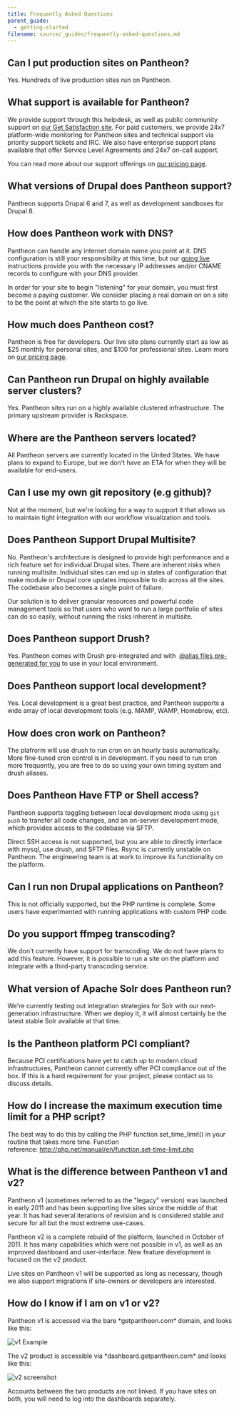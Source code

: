 ```yaml
---
title: Frequently Asked Questions
parent_guide:
  - getting-started
filename: source/_guides/frequently-asked-questions.md
---
```


## Can I put production sites on Pantheon?

Yes. Hundreds of live production sites run on Pantheon.

## What support is available for Pantheon?

We provide support through this helpdesk, as well as public community support on [our Get Satisfaction site](http://help.getpantheon.com). For paid customers, we provide 24x7 platform-wide monitoring for Pantheon sites and technical support via priority support tickets and IRC. We also have enterprise support plans available that offer Service Level Agreements and 24x7 on-call support.

You can read more about our support offerings on [our pricing page](https://getpantheon.com/pricing).

## What versions of Drupal does Pantheon support?

Pantheon supports Drupal 6 and 7, as well as development sandboxes for Drupal 8.

## How does Pantheon work with DNS?

Pantheon can handle any internet domain name you point at it. DNS configuration is still your responsibility at this time, but our [going live](/documentation/running-drupal/going-live-and-launching-your-site/-going-live) instructions provide you with the necessary IP addresses and/or CNAME records to configure with your DNS provider.

In order for your site to begin "listening" for your domain, you must first become a paying customer. We consider placing a real domain on on a site to be the point at which the site starts to go live.

## How much does Pantheon cost?

Pantheon is free for developers. Our live site plans currently start as low as $25 monthly for personal sites, and $100 for professional sites. Learn more on [our pricing page](https://getpantheon.com/pricing).

## Can Pantheon run Drupal on highly available server clusters?

Yes. Pantheon sites run on a highly available clustered infrastructure. The primary upstream provider is Rackspace.

## Where are the Pantheon servers located?

All Pantheon servers are currently located in the United States. We have plans to expand to Europe, but we don't have an ETA for when they will be available for end-users.

## Can I use my own git repository (e.g github)?

Not at the moment, but we're looking for a way to support it that allows us to maintain tight integration with our workflow visualization and tools.

## Does Pantheon Support Drupal Multisite?

No. Pantheon's architecture is designed to provide high performance and a rich feature set for individual Drupal sites. There are inherent risks when running multisite. Individual sites can end up in states of configuration that make module or Drupal core updates impossible to do across all the sites. The codebase also becomes a single point of failure.

Our solution is to deliver granular resources and powerful code management tools so that users who want to run a large portfolio of sites can do so easily, without running the risks inherent in multisite.

## Does Pantheon support Drush?

Yes. Pantheon comes with Drush pre-integrated and with  [@alias files pre-generated for you](https://getpantheon.com/news/drush-aliases-available) to use in your local environment.

## Does Pantheon support local development?

Yes. Local development is a great best practice, and Pantheon supports a wide array of local development tools (e.g. MAMP, WAMP, Homebrew, etc).

## How does cron work on Pantheon?

The plafrorm will use drush to run cron on an hourly basis automatically. More fine-tuned cron control is in development. If you need to run cron more frequently, you are free to do so using your own timing system and drush aliases.

## Does Pantheon Have FTP or Shell access?

Pantheon supports toggling between local development mode using `git push` to transfer all code changes, and an on-server development mode, which provides access to the codebase via SFTP.

Direct SSH access is not supported, but you are able to directly interface with mysql, use drush, and SFTP files. Rsync is currently unstable on Pantheon. The engineering team is at work to improve its functionality on the platform.

## Can I run non Drupal applications on Pantheon?

This is not officially supported, but the PHP runtime is complete. Some users have experimented with running applications with custom PHP code.

## Do you support ffmpeg transcoding?

We don't currently have support for transcoding. We do not have plans to add this feature. However, it is possible to run a site on the platform and integrate with a third-party transcoding service.

## What version of Apache Solr does Pantheon run?

We're currently testing out integration strategies for Solr with our next-generation infrastructure. When we deploy it, it will almost certainly be the latest stable Solr available at that time.

## Is the Pantheon platform PCI compliant?

Because PCI certifications have yet to catch up to modern cloud infrastructures, Pantheon cannot currently offer PCI compliance out of the box. If this is a hard requirement for your project, please contact us to discuss details.

## How do I increase the maximum execution time limit for a PHP script?

The best way to do this by calling the PHP function set\_time\_limit() in your routine that takes more time. Function reference: http://php.net/manual/en/function.set-time-limit.php

## What is the difference between Pantheon v1 and v2?

Pantheon v1 (sometimes referred to as the "legacy" version) was launched in early 2011 and has been supporting live sites since the middle of that year. It has had several iterations of revision and is considered stable and secure for all but the most extreme use-cases.

Pantheon v2 is a complete rebuild of the platform, launched in October of 2011. It has many capabilities which were not possible in v1, as well as an improved dashboard and user-interface. New feature development is focused on the v2 product.

Live sites on Pantheon v1 will be supported as long as necessary, though we also support migrations if site-owners or developers are interested.

## How do I know if I am on v1 or v2?

Pantheon v1 is accessed via the bare \*getpantheon.com\* domain, and looks like this:

![v1 Example](https://pantheon-systems.desk.com/customer/portal/attachments/27145)

The v2 product is accessible via \*dashboard.getpantheon.com\* and looks like this:

![v2 screenshot](https://pantheon-systems.desk.com/customer/portal/attachments/27147)

Accounts between the two products are not linked. If you have sites on both, you will need to log into the dashboards separately.
